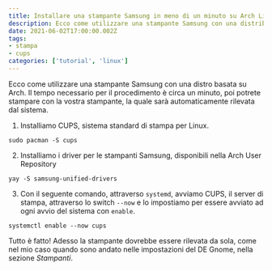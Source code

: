 ```yaml
---
title: Installare una stampante Samsung in meno di un minuto su Arch Linux
description: Ecco come utilizzare una stampante Samsung con una distribuzione linux basata su Arch utlizzando cups
date: 2021-06-02T17:00:00.002Z
tags:
- stampa
- cups
categories: ['tutorial', 'linux']
---
```

Ecco come utilizzare una stampante Samsung con una distro basata su Arch. Il tempo necessario per il procedimento è circa un minuto, poi potrete stampare con la vostra stampante, la quale sarà automaticamente rilevata dal sistema.

<!--more-->

1) Installiamo CUPS, sistema standard di stampa per Linux.

`sudo pacman -S cups`

2) Installiamo i driver per le stampanti Samsung, disponibili nella Arch User Repository

`yay -S samsung-unified-drivers`

3) Con il seguente comando, attraverso `systemd`, avviamo CUPS, il server di stampa, attraverso lo switch `--now` e lo impostiamo per essere avviato ad ogni avvio del sistema con `enable`.

`systemctl enable --now cups`

Tutto è fatto! Adesso la stampante dovrebbe essere rilevata da sola, come nel mio caso quando sono andato nelle impostazioni del DE Gnome, nella sezione _Stampanti_. 
